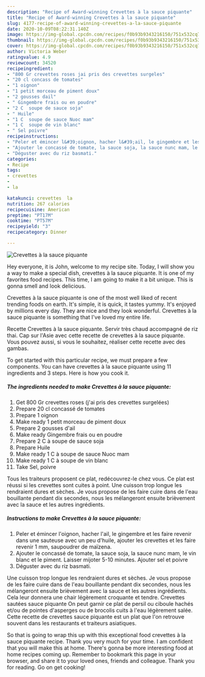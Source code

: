 ```yaml
---
description: "Recipe of Award-winning Crevettes à la sauce piquante"
title: "Recipe of Award-winning Crevettes à la sauce piquante"
slug: 4177-recipe-of-award-winning-crevettes-a-la-sauce-piquante
date: 2020-10-09T08:22:31.140Z
image: https://img-global.cpcdn.com/recipes/f0b93b9343216150/751x532cq70/crevettes-a-la-sauce-piquante-photo-principale-de-la-recette.jpg
thumbnail: https://img-global.cpcdn.com/recipes/f0b93b9343216150/751x532cq70/crevettes-a-la-sauce-piquante-photo-principale-de-la-recette.jpg
cover: https://img-global.cpcdn.com/recipes/f0b93b9343216150/751x532cq70/crevettes-a-la-sauce-piquante-photo-principale-de-la-recette.jpg
author: Victoria Weber
ratingvalue: 4.9
reviewcount: 34520
recipeingredient:
- "800 Gr crevettes roses jai pris des crevettes surgeles"
- "20 cl concass de tomates"
- "1 oignon"
- "1 petit morceau de piment doux"
- "2 gousses dail"
- " Gingembre frais ou en poudre"
- "2 C  soupe de sauce soja"
- " Huile"
- "1 C  soupe de sauce Nuoc mam"
- "1 C  soupe de vin blanc"
- " Sel poivre"
recipeinstructions:
- "Peler et émincer l&#39;oignon, hacher l&#39;ail, le gingembre et les faire revenir dans une sauteuse avec un peu d&#39;huile, ajouter les crevettes et les faire revenir 1 mm, saupoudrer de maïzena."
- "Ajouter le concassé de tomate, la sauce soja, la sauce nunc mam, le vin blanc et le piment. Laisser mijoter 5-10 minutes. Ajouter sel et poivre"
- "Déguster avec du riz basmati."
categories:
- Recipe
tags:
- crevettes
- 
- la

katakunci: crevettes  la 
nutrition: 267 calories
recipecuisine: American
preptime: "PT17M"
cooktime: "PT57M"
recipeyield: "3"
recipecategory: Dinner

---
```



![Crevettes à la sauce piquante](https://img-global.cpcdn.com/recipes/f0b93b9343216150/751x532cq70/crevettes-a-la-sauce-piquante-photo-principale-de-la-recette.jpg)

Hey everyone, it is John, welcome to my recipe site. Today, I will show you a way to make a special dish, crevettes à la sauce piquante. It is one of my favorites food recipes. This time, I am going to make it a bit unique. This is gonna smell and look delicious.

Crevettes à la sauce piquante is one of the most well liked of recent trending foods on earth. It's simple, it is quick, it tastes yummy. It's enjoyed by millions every day. They are nice and they look wonderful. Crevettes à la sauce piquante is something that I've loved my entire life.

Recette Crevettes à la sauce piquante. Servir très chaud accompagné de riz thai. Cap sur l&#39;Asie avec cette recette de crevettes à la sauce piquante. Vous pouvez aussi, si vous le souhaitez, réaliser cette recette avec des gambas.


To get started with this particular recipe, we must prepare a few components. You can have crevettes à la sauce piquante using 11 ingredients and 3 steps. Here is how you cook it.

<!--inarticleads1-->

##### The ingredients needed to make Crevettes à la sauce piquante:

1. Get 800 Gr crevettes roses (j&#39;ai pris des crevettes surgelées)
1. Prepare 20 cl concassé de tomates
1. Prepare 1 oignon
1. Make ready 1 petit morceau de piment doux
1. Prepare 2 gousses d&#39;ail
1. Make ready  Gingembre frais ou en poudre
1. Prepare 2 C à soupe de sauce soja
1. Prepare  Huile
1. Make ready 1 C à soupe de sauce Nuoc mam
1. Make ready 1 C à soupe de vin blanc
1. Take  Sel, poivre


Tous les traiteurs proposent ce plat, redécouvrez-le chez vous. Ce plat est réussi si les crevettes sont cuites à point. Une cuisson trop longue les rendraient dures et sèches. Je vous propose de les faire cuire dans de l&#39;eau bouillante pendant dix secondes, nous les mélangeront ensuite brièvement avec la sauce et les autres ingrédients. 

<!--inarticleads2-->

##### Instructions to make Crevettes à la sauce piquante:

1. Peler et émincer l&#39;oignon, hacher l&#39;ail, le gingembre et les faire revenir dans une sauteuse avec un peu d&#39;huile, ajouter les crevettes et les faire revenir 1 mm, saupoudrer de maïzena.
1. Ajouter le concassé de tomate, la sauce soja, la sauce nunc mam, le vin blanc et le piment. Laisser mijoter 5-10 minutes. Ajouter sel et poivre
1. Déguster avec du riz basmati.


Une cuisson trop longue les rendraient dures et sèches. Je vous propose de les faire cuire dans de l&#39;eau bouillante pendant dix secondes, nous les mélangeront ensuite brièvement avec la sauce et les autres ingrédients. Cela leur donnera une chair légèrement croquante et tendre. Crevettes sautées sauce piquante On peut garnir ce plat de persil ou ciboule hachés et/ou de pointes d&#39;asperges ou de brocolis cuits à l&#39;eau légèrement salée. Cette recette de crevettes sauce piquante est un plat que l&#39;on retrouve souvent dans les restaurants et traiteurs asiatiques. 

So that is going to wrap this up with this exceptional food crevettes à la sauce piquante recipe. Thank you very much for your time. I am confident that you will make this at home. There's gonna be more interesting food at home recipes coming up. Remember to bookmark this page in your browser, and share it to your loved ones, friends and colleague. Thank you for reading. Go on get cooking!
